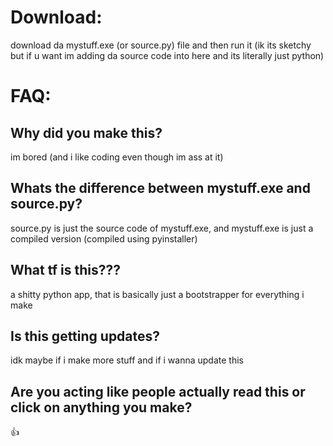 # Download:
download da mystuff.exe (or source.py) file and then run it (ik its sketchy but if u want im adding da source code into here and its literally just python)

# FAQ:

## Why did you make this?
im bored (and i like coding even though im ass at it)
## Whats the difference between mystuff.exe and source.py?
source.py is just the source code of mystuff.exe, and mystuff.exe is just a compiled version (compiled using pyinstaller)
## What tf is this???
a shitty python app, that is basically just a bootstrapper for everything i make
## Is this getting updates?
idk maybe if i make more stuff and if i wanna update this
## Are you acting like people actually read this or click on anything you make?
👍
